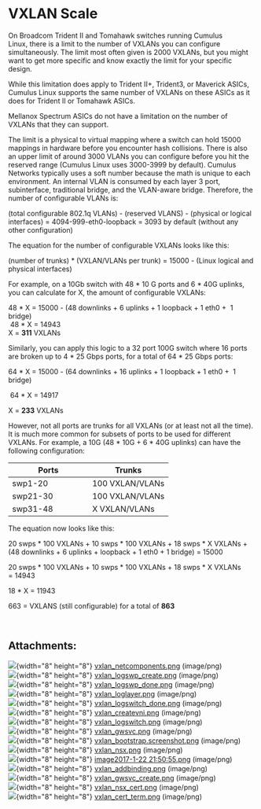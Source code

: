 # VXLAN Scale

On Broadcom Trident II and Tomahawk switches running Cumulus
Linux, there is a limit to the number of VXLANs you can configure
simultaneously. The limit most often given is 2000 VXLANs, but you might
want to get more specific and know exactly the limit for your specific
design.

While this limitation does apply to Trident II+, Trident3, or Maverick
ASICs, Cumulus Linux supports the same number of VXLANs on these ASICs
as it does for Trident II or Tomahawk ASICs.

Mellanox Spectrum ASICs do not have a limitation on the number of VXLANs
that they can support.

The limit is a physical to virtual mapping where a switch can hold 15000
mappings in hardware before you encounter hash collisions. There is also
an upper limit of around 3000 VLANs you can configure before you hit the
reserved range (Cumulus Linux uses 3000-3999 by default). Cumulus
Networks typically uses a soft number because the math is unique to each
environment. An internal VLAN is consumed by each layer 3 port,
subinterface, traditional bridge, and the VLAN-aware bridge. Therefore,
the number of configurable VLANs is:

(total configurable 802.1q VLANs) - (reserved VLANS) - (physical or
logical interfaces) = 4094-999-eth0-loopback = 3093 by default (without
any other configuration)

The equation for the number of configurable VXLANs looks like this:

(number of trunks) \* (VXLAN/VLANs per trunk) = 15000 - (Linux logical
and physical interfaces)

For example, on a 10Gb switch with 48 \* 10 G ports and 6 \* 40G
uplinks, you can calculate for X, the amount of configurable VXLANs:

48 \* X = 15000 - (48 downlinks + 6 uplinks + 1 loopback + 1 eth0 +  1
bridge)  
 48 \* X = 14943  
X = **311** VXLANs

Similarly, you can apply this logic to a 32 port 100G switch where 16
ports are broken up to 4 \* 25 Gbps ports, for a total of 64 \* 25 Gbps
ports:

64 \* X = 15000 - (64 downlinks + 16 uplinks + 1 loopback + 1 eth0 +  1
bridge)

 64 \* X = 14917

X = **233** VXLANs

However, not all ports are trunks for all VXLANs (or at least not all
the time). It is much more common for subsets of ports to be used for
different VXLANs. For example, a 10G (48 \* 10G + 6 \* 40G uplinks) can
have the following configuration:

<table>
<colgroup>
<col style="width: 50%" />
<col style="width: 50%" />
</colgroup>
<thead>
<tr class="header">
<th><div>
Ports
</div></th>
<th><div>
Trunks
</div></th>
</tr>
</thead>
<tbody>
<tr class="odd">
<td>swp1-20</td>
<td>100 VXLAN/VLANs</td>
</tr>
<tr class="even">
<td>swp21-30</td>
<td>100 VXLAN/VLANs</td>
</tr>
<tr class="odd">
<td>swp31-48</td>
<td>X VXLAN/VLANs</td>
</tr>
</tbody>
</table>

The equation now looks like this:

20 swps \* 100 VXLANs + 10 swps \* 100 VXLANs + 18 swps \* X VXLANs +
(48 downlinks + 6 uplinks + loopback + 1 eth0 + 1 bridge) = 15000

20 swps \* 100 VXLANs + 10 swps \* 100 VXLANs + 18 swps \* X VXLANs
= 14943

18 \* X = 11943

663 = VXLANS (still configurable) for a total of **863**

 

## Attachments:

![](images/icons/bullet_blue.gif){width="8" height="8"}
[vxlan\_netcomponents.png](attachments/8362768/8362767.png)
(image/png)  
![](images/icons/bullet_blue.gif){width="8" height="8"}
[vxlan\_logswp\_create.png](attachments/8362768/8362769.png)
(image/png)  
![](images/icons/bullet_blue.gif){width="8" height="8"}
[vxlan\_logswp\_done.png](attachments/8362768/8362770.png) (image/png)  
![](images/icons/bullet_blue.gif){width="8" height="8"}
[vxlan\_loglayer.png](attachments/8362768/8362771.png) (image/png)  
![](images/icons/bullet_blue.gif){width="8" height="8"}
[vxlan\_logswitch\_done.png](attachments/8362768/8362772.png)
(image/png)  
![](images/icons/bullet_blue.gif){width="8" height="8"}
[vxlan\_createvni.png](attachments/8362768/8362773.png) (image/png)  
![](images/icons/bullet_blue.gif){width="8" height="8"}
[vxlan\_logswitch.png](attachments/8362768/8362774.png) (image/png)  
![](images/icons/bullet_blue.gif){width="8" height="8"}
[vxlan\_gwsvc.png](attachments/8362768/8362775.png) (image/png)  
![](images/icons/bullet_blue.gif){width="8" height="8"}
[vxlan\_bootstrap.screenshot.png](attachments/8362768/8362776.png)
(image/png)  
![](images/icons/bullet_blue.gif){width="8" height="8"}
[vxlan\_nsx.png](attachments/8362768/8362777.png) (image/png)  
![](images/icons/bullet_blue.gif){width="8" height="8"} [image2017-1-22
21:50:55.png](attachments/8362768/8362778.png) (image/png)  
![](images/icons/bullet_blue.gif){width="8" height="8"}
[vxlan\_addbinding.png](attachments/8362768/8362779.png) (image/png)  
![](images/icons/bullet_blue.gif){width="8" height="8"}
[vxlan\_gwsvc\_create.png](attachments/8362768/8362780.png)
(image/png)  
![](images/icons/bullet_blue.gif){width="8" height="8"}
[vxlan\_nsx\_cert.png](attachments/8362768/8362781.png) (image/png)  
![](images/icons/bullet_blue.gif){width="8" height="8"}
[vxlan\_cert\_term.png](attachments/8362768/8362782.png) (image/png)  
